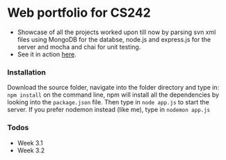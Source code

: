 # Web portfolio for CS242

- Showcase of all the projects worked upon till now by parsing svn xml files using MongoDB for the databse, node.js and express.js for the server and mocha and chai for unit testing. 
- See it in action [here](https://cs242webportfolio.herokuapp.com).

### Installation
Download the source folder, navigate into the folder directory and type in: ```npm install``` on the command line, npm will install all the dependencies by looking into the ```package.json``` file. Then type in ```node app.js``` to start the server.
If you prefer nodemon instead (like me), type in ```nodemon app.js```

### Todos

 - Week 3.1
 - Week 3.2

